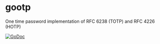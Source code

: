 # gootp
One time password implementation of RFC 6238 (TOTP) and RFC 4226 (HOTP)

[![GoDoc](https://godoc.org/github.com/jcmturner/gootp?status.svg)](https://godoc.org/github.com/jcmturner/gootp)

